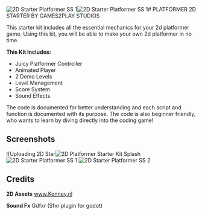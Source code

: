 ![2D Starter Platformer SS 1](https://github.com/AdilDevStuff/2D-Platformer-Starter-Kit/assets/94475453/596f1647-bfe6-4626-8459-c390a442285e)![2D Starter Platformer SS 1](https://github.com/AdilDevStuff/2D-Platformer-Starter-Kit/assets/94475453/780e024b-7709-4058-9abd-d6bfd363e671)# PLATFORMER 2D STARTER BY GAMES2PLAY STUDIOS

This starter kit includes all the essential mechanics for your 2d platformer game. Using this kit,
you will be able to make your own 2d platformer in no time.

**This Kit Includes:**
- Juicy Platformer Controller
- Animated Player
- 2 Demo Levels
- Level Management
- Score System
- Sound Effects

The code is documented for better understanding and each script and function is documented with its purpose.
The code is also beginner friendly, who wants to learn by diving directly into the coding game!

## Screenshots

![Uploading 2D Star![2D Platformer Starter Kit Splash](https://github.com/AdilDevStuff/2D-Platformer-Starter-Kit/assets/94475453/8d4ffd94-2b5b-475c-9208-06c7f5a464e9)
![2D Starter Platformer SS 1](https://github.com/AdilDevStuff/2D-Platformer-Starter-Kit/assets/94475453/566dafe8-273d-4b60-97f6-4b29930c9eca)
![2D Starter Platformer SS 2](https://github.com/AdilDevStuff/2D-Platformer-Starter-Kit/assets/94475453/aab09d8c-b7d7-459e-9313-9ec62bd585b8)

## Credits

**2D Assets**
www.Kenney.nl

**Sound Fx**
Gdfxr (Sfxr plugin for godot)
